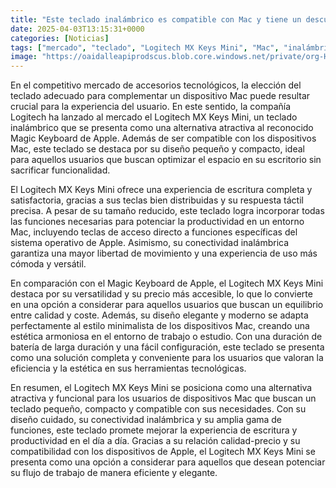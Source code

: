 ```yaml
---
title: "Este teclado inalámbrico es compatible con Mac y tiene un descuentazo en Amazon"
date: 2025-04-03T13:15:31+0000
categories: [Noticias]
tags: ["mercado", "teclado", "Logitech MX Keys Mini", "Mac", "inalámbrico", "Magic Keyboard", "productividad."]
image: "https://oaidalleapiprodscus.blob.core.windows.net/private/org-HKmKxpuNw3Y88lm4EBrIPq0n/user-ZwiCXOggLL8ZNNKE2g7rXFmV/img-phLsTzu8RI6weGJkKhTTRp84.png?st=2025-04-03T12%3A15%3A31Z&se=2025-04-03T14%3A15%3A31Z&sp=r&sv=2024-08-04&sr=b&rscd=inline&rsct=image/png&skoid=d505667d-d6c1-4a0a-bac7-5c84a87759f8&sktid=a48cca56-e6da-484e-a814-9c849652bcb3&skt=2025-04-02T16%3A40%3A08Z&ske=2025-04-03T16%3A40%3A08Z&sks=b&skv=2024-08-04&sig=Vre1I8z7d65UoM4p8ycAqbbg62obYeFsnZh72vVBDuU%3D"
---
```


En el competitivo mercado de accesorios tecnológicos, la elección del teclado adecuado para complementar un dispositivo Mac puede resultar crucial para la experiencia del usuario. En este sentido, la compañía Logitech ha lanzado al mercado el Logitech MX Keys Mini, un teclado inalámbrico que se presenta como una alternativa atractiva al reconocido Magic Keyboard de Apple. Además de ser compatible con los dispositivos Mac, este teclado se destaca por su diseño pequeño y compacto, ideal para aquellos usuarios que buscan optimizar el espacio en su escritorio sin sacrificar funcionalidad.

El Logitech MX Keys Mini ofrece una experiencia de escritura completa y satisfactoria, gracias a sus teclas bien distribuidas y su respuesta táctil precisa. A pesar de su tamaño reducido, este teclado logra incorporar todas las funciones necesarias para potenciar la productividad en un entorno Mac, incluyendo teclas de acceso directo a funciones específicas del sistema operativo de Apple. Asimismo, su conectividad inalámbrica garantiza una mayor libertad de movimiento y una experiencia de uso más cómoda y versátil.

En comparación con el Magic Keyboard de Apple, el Logitech MX Keys Mini destaca por su versatilidad y su precio más accesible, lo que lo convierte en una opción a considerar para aquellos usuarios que buscan un equilibrio entre calidad y coste. Además, su diseño elegante y moderno se adapta perfectamente al estilo minimalista de los dispositivos Mac, creando una estética armoniosa en el entorno de trabajo o estudio. Con una duración de batería de larga duración y una fácil configuración, este teclado se presenta como una solución completa y conveniente para los usuarios que valoran la eficiencia y la estética en sus herramientas tecnológicas.

En resumen, el Logitech MX Keys Mini se posiciona como una alternativa atractiva y funcional para los usuarios de dispositivos Mac que buscan un teclado pequeño, compacto y compatible con sus necesidades. Con su diseño cuidado, su conectividad inalámbrica y su amplia gama de funciones, este teclado promete mejorar la experiencia de escritura y productividad en el día a día. Gracias a su relación calidad-precio y su compatibilidad con los dispositivos de Apple, el Logitech MX Keys Mini se presenta como una opción a considerar para aquellos que desean potenciar su flujo de trabajo de manera eficiente y elegante.
    